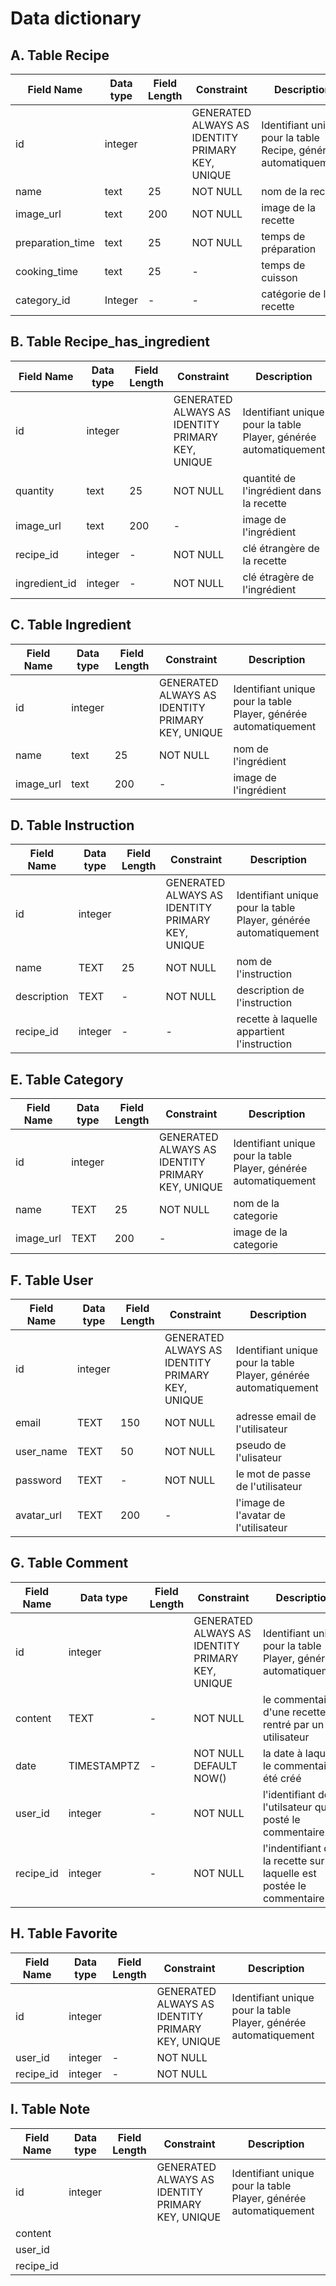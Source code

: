 # Data dictionary

## A. Table Recipe

| Field Name | Data type | Field Length | Constraint| Description |
|------------|-----------|--------------|-----------|-------------|
|id|integer||GENERATED ALWAYS AS IDENTITY PRIMARY KEY, UNIQUE|Identifiant unique pour la table Recipe, générée automatiquement|
| name| text | 25 | NOT NULL| nom de la recette|
| image_url| text | 200|  NOT NULL| image de la recette|
| preparation_time| text |25 |NOT NULL| temps de préparation|
| cooking_time| text | 25 | - | temps de cuisson|
| category_id | Integer | - | - | catégorie de la recette|

## B. Table Recipe_has_ingredient

| Field Name | Data type | Field Length | Constraint| Description |
|------------|-----------|--------------|-----------|-------------|
|id|integer||GENERATED ALWAYS AS IDENTITY PRIMARY KEY, UNIQUE|Identifiant unique pour la table Player, générée automatiquement|
|quantity | text | 25 | NOT NULL| quantité de l'ingrédient dans la recette|
|image_url | text|200|-| image de l'ingrédient|
|recipe_id |integer| -| NOT NULL | clé étrangère de la recette |
|ingredient_id | integer| - | NOT NULL|clé étragère de l'ingrédient |

## C. Table Ingredient

| Field Name | Data type | Field Length | Constraint| Description |
|------------|-----------|--------------|-----------|-------------|
|id|integer||GENERATED ALWAYS AS IDENTITY PRIMARY KEY, UNIQUE|Identifiant unique pour la table Player, générée automatiquement|
|name | text |25 | NOT NULL| nom de l'ingrédient |
|image_url | text | 200| - | image de l'ingrédient |

## D. Table Instruction

| Field Name | Data type | Field Length | Constraint| Description |
|------------|-----------|--------------|-----------|-------------|
|id|integer||GENERATED ALWAYS AS IDENTITY PRIMARY KEY, UNIQUE|Identifiant unique pour la table Player, générée automatiquement|
| name | TEXT | 25 |NOT NULL| nom de l'instruction|
| description | TEXT |-| NOT NULL| description de l'instruction|
| recipe_id | integer|- | -| recette à laquelle appartient l'instruction |

## E. Table Category

| Field Name | Data type | Field Length | Constraint| Description |
|------------|-----------|--------------|-----------|-------------|
|id|integer||GENERATED ALWAYS AS IDENTITY PRIMARY KEY, UNIQUE|Identifiant unique pour la table Player, générée automatiquement|
| name | TEXT | 25| NOT NULL|nom de la categorie |
| image_url | TEXT | 200| -| image de la categorie|

## F. Table User

| Field Name | Data type | Field Length | Constraint| Description |
|------------|-----------|--------------|-----------|-------------|
|id|integer||GENERATED ALWAYS AS IDENTITY PRIMARY KEY, UNIQUE|Identifiant unique pour la table Player, générée automatiquement|
| email |TEXT |150 | NOT NULL| adresse email de l'utilisateur|
| user_name | TEXT| 50|NOT NULL |pseudo de l'ulisateur |
| password |TEXT |-|NOT NULL | le mot de passe de l'utilisateur|
| avatar_url |TEXT| 200|- | l'image de l'avatar de l'utilisateur|

## G. Table Comment

| Field Name | Data type | Field Length | Constraint| Description |
|------------|-----------|--------------|-----------|-------------|
|id|integer||GENERATED ALWAYS AS IDENTITY PRIMARY KEY, UNIQUE|Identifiant unique pour la table Player, générée automatiquement|
| content | TEXT | -| NOT NULL| le commentaire d'une recette rentré par un utilisateur|
| date | TIMESTAMPTZ |-|NOT NULL DEFAULT NOW() | la date à laquelle le commentaire à été créé |
| user_id |integer |-| NOT NULL| l'identifiant de l'utilsateur qui a posté le commentaire |
| recipe_id |integer |- | NOT NULL| l'indentifiant de la recette sur laquelle est postée le commentaire|

## H. Table Favorite

| Field Name | Data type | Field Length | Constraint| Description |
|------------|-----------|--------------|-----------|-------------|
|id|integer||GENERATED ALWAYS AS IDENTITY PRIMARY KEY, UNIQUE|Identifiant unique pour la table Player, générée automatiquement|
| user_id | integer | -|NOT NULL | |
| recipe_id | integer |- |NOT NULL | |

## I. Table Note

| Field Name | Data type | Field Length | Constraint| Description |
|------------|-----------|--------------|-----------|-------------|
|id|integer||GENERATED ALWAYS AS IDENTITY PRIMARY KEY, UNIQUE|Identifiant unique pour la table Player, générée automatiquement|
| content | | | | |
| user_id | | | | |
| recipe_id | | | | |